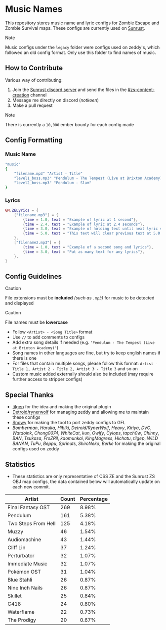 
# Music Names

This repository stores music name and lyric configs for Zombie Escape and Zombie Survival maps. These configs are currently used on [Sunrust](https://sunrust.org/).

> [!NOTE]
> Music configs under the `legacy` folder were configs used on zeddy's, which followed an old config format. Only use this folder to find names of music.

## How to Contribute

Various way of contributing:

1. Join the [Sunrust discord server](https://discord.gg/sunrust) and send the files in the [#zs-content-creation](https://discord.com/channels/353474260112769026/495994723559931915) channel
2. Message me directly on discord (*notkoen*)
3. Make a pull request

> [!NOTE]
> There is currently a `10,000` ember bounty for each config made

## Config Formatting

### Music Name

```yaml
"music"
{
    "filename.mp3" "Artist - Title"
    "level1_boss.mp3" "Pendulum - The Tempest (Live at Brixton Academy)"
    "level2_boss.mp3" "Pendulum - Slam"
}
```

### Lyrics

```lua
GM.ZELyrics = {
    ["filename.mp3"] = {
        {time = 1.0, text = "Example of lyric at 1 second"},
        {time = 2.4, text = "Example of lyric at 2.4 seconds"},
        {time = 3.0, text = "Example of holding text until next lyric shows up", autohold = true},
        {time = 5.0, text = "This text will clear previous text at 5.0 seconds,"},
    },
    ["filename2.mp3"] = {
        {time = 1.0, text = "Example of a second song and lyrics"},
        {time = 3.0, text = "Put as many text for any lyrics"},
    },
}
```

## Config Guidelines

> [!CAUTION]
> File extensions must be **included** *(such as `.mp3`)* for music to be detected and displayed

> [!CAUTION]
> File names must be **lowercase**

- Follow `<Artist> - <Song Title>` format
- Use `//` to add comments to configs
- Add extra song details if needed (e.g. `"Pendulum - The Tempest (Live at Brixton Academy)"`)
- Song names in other languages are fine, but try to keep english names if there is one
- For files that contain multiple songs, please follow this format: `Artist - Title 1, Artist 2 - Title 2, Artist 3 - Title 3` and so on
- Custom music added externally should also be included (may require further access to stripper configs)

## Special Thanks

- [tilgep](https://github.com/tilgep) for the idea and making the original plugin
- [Detroid/rynerwolf](https://github.com/RynerWolf) for managing zeddy and allowing me to maintain these configs
- [Snowy](https://github.com/snorux) for making the tool to port zeddy configs to GFL
- *Bomberman*, *Haruka*, *Hibiki*, *Detroid/RynerWolf*, *Heavy*, *Kiriya*, *DVC*, *Watdoink*, *Chong0074*, *WhiteCat*, *kun*, *Owlfy*, *Cylops*, *tapch0w*, *Chinny*, *BAN*, *Tsukasa*, *FroZRil*, *kaomunkai*, *KingMagress*, *Hichatu*, *tilgep*, *WILD BANAN*, *TuPu*, *Beppu*, *Sprinuts*, *ShiroNeko*, *Berke* for making the original configs used on zeddy

## Statistics
- These statistics are only representative of CSS ZE and the Sunrust ZS OBJ map configs, the data contained below will automatically update on each new commit.

| Artist | Count | Percentage |
| --- | --- | --- |
| Final Fantasy OST | 269 | 8.98% |
| Pendulum | 161 | 5.38% |
| Two Steps From Hell | 125 | 4.18% |
| Muzzy | 46 | 1.54% |
| Audiomachine | 43 | 1.44% |
| Cliff Lin | 37 | 1.24% |
| Perturbator | 32 | 1.07% |
| Immediate Music | 32 | 1.07% |
| Pokémon OST | 31 | 1.04% |
| Blue Stahli | 26 | 0.87% |
| Nine Inch Nails | 26 | 0.87% |
| Skillet | 25 | 0.84% |
| C418 | 24 | 0.80% |
| Waterflame | 22 | 0.73% |
| The Prodigy | 20 | 0.67% |
